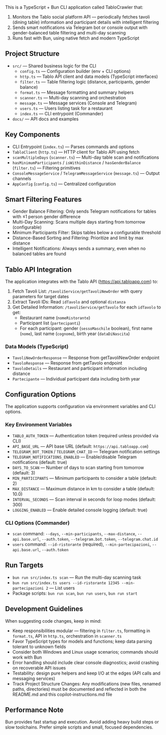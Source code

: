 <!-- Use this file to provide workspace-specific custom instructions to Copilot. For more details, visit https://code.visualstudio.com/docs/copilot/copilot-customization#_use-a-githubcopilotinstructionsmd-file -->

This is a TypeScript + Bun CLI application called TabloCrawler that:

1. Monitors the Tablo social platform API — periodically fetches tavoli (dining table) information and participant details with intelligent filtering
2. Sends smart notifications via Telegram bot or console output with gender-balanced table filtering and multi-day scanning
3. Runs fast with Bun, using native fetch and modern TypeScript

## Project Structure
- `src/` — Shared business logic for the CLI
  - `config.ts` — Configuration builder (env + CLI options)
  - `http.ts` — Tablo API client and data models (TypeScript interfaces)
  - `filter.ts` — Table filtering logic (distance, participants, gender balance)
  - `format.ts` — Message formatting and summary helpers
  - `scanner.ts` — Multi-day scanning and orchestration
  - `message.ts` — Message services (Console and Telegram)
  - `users.ts` — Users listing task for a restaurant
  - `index.ts` — CLI entrypoint (Commander)
- `docs/` — API docs and examples

## Key Components
- CLI Entrypoint (`index.ts`) — Parses commands and options
- `TabloClient` (`http.ts`) — HTTP client for Tablo API using fetch
- `scanMultipleDays` (`scanner.ts`) — Multi-day table scan and notifications
- `hasMinimumParticipants` / `isWithinDistance` / `hasGenderBalance` (`filter.ts`) — Filtering primitives
- `ConsoleMessageService` / `TelegramMessageService` (`message.ts`) — Output channels
- `AppConfig` (`config.ts`) — Centralized configuration

## Smart Filtering Features
- Gender Balance Filtering: Only sends Telegram notifications for tables with ≤1 person gender difference
- Multi-Day Scanning: Scans multiple days starting from tomorrow (configurable)
- Minimum Participants Filter: Skips tables below a configurable threshold
- Distance-Based Sorting and Filtering: Prioritize and limit by max distance
- Intelligent Notifications: Always sends a summary, even when no balanced tables are found

## Tablo API Integration
The application integrates with the Tablo API (https://api.tabloapp.com) to:
1. Fetch Tavoli List: `/tavoliService/getTavoliNewOrder` with query parameters for target dates
2. Extract Tavoli IDs: Read `idTavolo` and optional `distanza`
3. Get Detailed Information: `/tavoliService/getTavolo` for each `idTavolo` to get:
   - Restaurant name (`nomeRistorante`)
   - Participant list (`partecipanti`)
   - For each participant: gender (`sessoMaschile` boolean), first name (`nome`), last name (`cognome`), birth year (`dataDiNascita`)

### Data Models (TypeScript)
- `TavoliNewOrderResponse` — Response from getTavoliNewOrder endpoint
- `TavoloResponse` — Response from getTavolo endpoint
- `TavoloDetails` — Restaurant and participant information including distance
- `Partecipante` — Individual participant data including birth year

## Configuration Options
The application supports configuration via environment variables and CLI options.

### Key Environment Variables
- `TABLO_AUTH_TOKEN` — Authentication token (required unless provided via CLI)
- `API_BASE_URL` — API base URL (default: `https://api.tabloapp.com`)
- `TELEGRAM_BOT_TOKEN` / `TELEGRAM_CHAT_ID` — Telegram notification settings
- `TELEGRAM_NOTIFICATIONS_ENABLED` — Enable/disable Telegram notifications (default: true)
- `DAYS_TO_SCAN` — Number of days to scan starting from tomorrow (default: 3)
- `MIN_PARTICIPANTS` — Minimum participants to consider a table (default: 2)
- `MAX_DISTANCE` — Maximum distance in km to consider a table (default: 10.0)
- `INTERVAL_SECONDS` — Scan interval in seconds for loop modes (default: 300)
- `LOGGING_ENABLED` — Enable detailed console logging (default: true)

### CLI Options (Commander)
- `scan` command: `--days`, `--min-participants`, `--max-distance`, `--api.base.url`, `--auth.token`, `--telegram.bot.token`, `--telegram.chat.id`
- `users` command: `--id-ristorante` (required), `--min-partecipazioni`, `--api.base.url`, `--auth.token`

## Run Targets
- `bun run src/index.ts scan` — Run the multi-day scanning task
- `bun run src/index.ts users --id-ristorante 12345 --min-partecipazioni 2` — List users
- Package scripts: `bun run scan`, `bun run users`, `bun run start`

## Development Guidelines
When suggesting code changes, keep in mind:
- Keep responsibilities modular — filtering in `filter.ts`, formatting in `format.ts`, API in `http.ts`, orchestration in `scanner.ts`
- Favor TypeScript types for models and functions; keep data parsing tolerant to unknown fields
- Consider both Windows and Linux usage scenarios; commands should work with Bun
- Error handling should include clear console diagnostics; avoid crashing on recoverable API issues
- Testability: design pure helpers and keep I/O at the edges (API calls and messaging services)
- Track Project Structure Changes: Any modifications (new files, renamed paths, directories) must be documented and reflected in both the README.md and this copilot-instructions.md file

## Performance Note
Bun provides fast startup and execution. Avoid adding heavy build steps or slow toolchains. Prefer simple scripts and small, focused dependencies.
